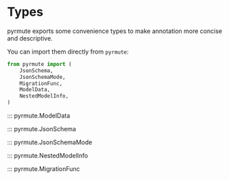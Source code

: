 # Types

pyrmute exports some convenience types to make annotation more concise and
descriptive.

You can import them directly from `pyrmute`:

```python
from pyrmute import (
    JsonSchema,
    JsonSchemaMode,
    MigrationFunc,
    ModelData,
    NestedModelInfo,
)
```

::: pyrmute.ModelData

::: pyrmute.JsonSchema

::: pyrmute.JsonSchemaMode

::: pyrmute.NestedModelInfo

::: pyrmute.MigrationFunc
